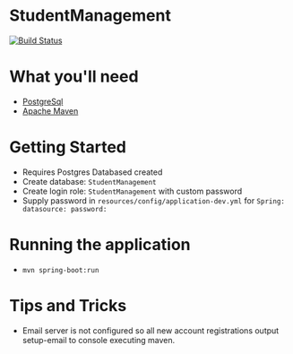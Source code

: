 StudentManagement
==========================

[![Build Status](https://travis-ci.org/CJTaylr/student-management.svg?branch=master)](https://travis-ci.org/CJTaylr/student-management)

What you'll need 
=========================

- [PostgreSql](http://www.postgresql.org/download/)
- [Apache Maven](https://maven.apache.org/download.cgi)

Getting Started 
=========================
- Requires Postgres Databased created 
-   Create database: `StudentManagement`
-   Create login role: `StudentManagement` with custom password 
-   Supply password in `resources/config/application-dev.yml` for `Spring: datasource: password:`


Running the application 
=========================
- `mvn spring-boot:run`

Tips and Tricks 
========================
- Email server is not configured so all new account registrations output setup-email to console executing maven. 
